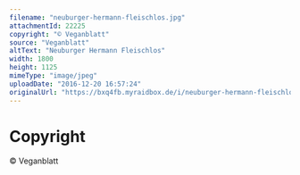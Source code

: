 ```yaml
---
filename: "neuburger-hermann-fleischlos.jpg"
attachmentId: 22225
copyright: "© Veganblatt"
source: "Veganblatt"
altText: "Neuburger Hermann Fleischlos"
width: 1800
height: 1125
mimeType: "image/jpeg"
uploadDate: "2016-12-20 16:57:24"
originalUrl: "https://bxq4fb.myraidbox.de/i/neuburger-hermann-fleischlos.jpg"
---
```


# Copyright

© Veganblatt
